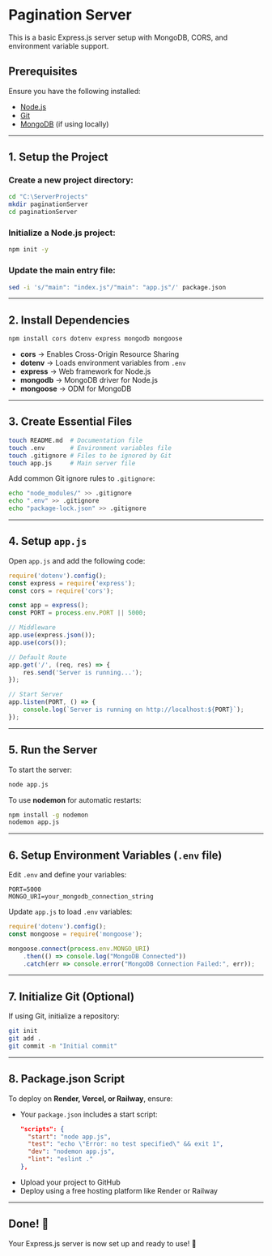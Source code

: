 # Pagination Server

This is a basic Express.js server setup with MongoDB, CORS, and environment variable support.

## Prerequisites

Ensure you have the following installed:
- [Node.js](https://nodejs.org/)
- [Git](https://git-scm.com/)
- [MongoDB](https://www.mongodb.com/try/download/community) (if using locally)

---

## 1. Setup the Project

### Create a new project directory:
```bash
cd "C:\ServerProjects"
mkdir paginationServer
cd paginationServer
```

### Initialize a Node.js project:
```bash
npm init -y
```

### Update the main entry file:
```bash
sed -i 's/"main": "index.js"/"main": "app.js"/' package.json
```

---

## 2. Install Dependencies

```bash
npm install cors dotenv express mongodb mongoose
```

- **cors** → Enables Cross-Origin Resource Sharing  
- **dotenv** → Loads environment variables from `.env`  
- **express** → Web framework for Node.js  
- **mongodb** → MongoDB driver for Node.js  
- **mongoose** → ODM for MongoDB  

---

## 3. Create Essential Files

```bash
touch README.md  # Documentation file  
touch .env       # Environment variables file  
touch .gitignore # Files to be ignored by Git  
touch app.js     # Main server file  
```

Add common Git ignore rules to `.gitignore`:
```bash
echo "node_modules/" >> .gitignore
echo ".env" >> .gitignore
echo "package-lock.json" >> .gitignore
```

---

## 4. Setup `app.js`

Open `app.js` and add the following code:
```javascript
require('dotenv').config();
const express = require('express');
const cors = require('cors');

const app = express();
const PORT = process.env.PORT || 5000;

// Middleware
app.use(express.json());
app.use(cors());

// Default Route
app.get('/', (req, res) => {
    res.send('Server is running...');
});

// Start Server
app.listen(PORT, () => {
    console.log(`Server is running on http://localhost:${PORT}`);
});
```

---

## 5. Run the Server

To start the server:
```bash
node app.js
```

To use **nodemon** for automatic restarts:
```bash
npm install -g nodemon
nodemon app.js
```

---

## 6. Setup Environment Variables (`.env` file)

Edit `.env` and define your variables:
```
PORT=5000
MONGO_URI=your_mongodb_connection_string
```

Update `app.js` to load `.env` variables:
```javascript
require('dotenv').config();
const mongoose = require('mongoose');

mongoose.connect(process.env.MONGO_URI)
    .then(() => console.log("MongoDB Connected"))
    .catch(err => console.error("MongoDB Connection Failed:", err));
```

---

## 7. Initialize Git (Optional)

If using Git, initialize a repository:
```bash
git init
git add .
git commit -m "Initial commit"
```

---

## 8. Package.json Script

To deploy on **Render, Vercel, or Railway**, ensure:
- Your `package.json` includes a start script:
  ```json
  "scripts": {
    "start": "node app.js",
    "test": "echo \"Error: no test specified\" && exit 1",
    "dev": "nodemon app.js",
    "lint": "eslint ."
  },
  ```
- Upload your project to GitHub  
- Deploy using a free hosting platform like Render or Railway  

---

## Done! 🎉  
Your Express.js server is now set up and ready to use! 🚀

